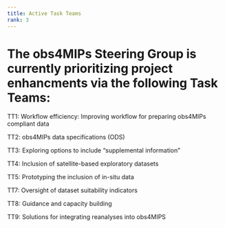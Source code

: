```yaml
---
title: Active Task Teams 
rank: 3
---
```

# The obs4MIPs Steering Group is currently prioritizing project enhancments via the following Task Teams:

TT1: Workflow efficiency: Improving workflow for preparing obs4MIPs compliant data

TT2: obs4MIPs data specifications (ODS) 
 
TT3: Exploring options to include “supplemental information”

TT4: Inclusion of satellite-based exploratory datasets

TT5: Prototyping the inclusion of in-situ data

TT7: Oversight of dataset suitability indicators

TT8: Guidance and capacity building

TT9: Solutions for integrating reanalyses into obs4MIPS
